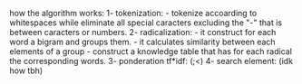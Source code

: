 how the algorithm works:
    1- tokenization:
        - tokenize accoarding to whitespaces while eliminate all special caracters excluding the "-" that is between caracters or numbers.
    2- radicalization:
        - it construct for each word a bigram and groups them.
        - it calculates similarity between each elements of a group
        - construct a knowledge table that has for each radical the corresponding words.
    3- ponderation tf*idf:
     (;<)
    4- search element: 
     (idk how tbh)